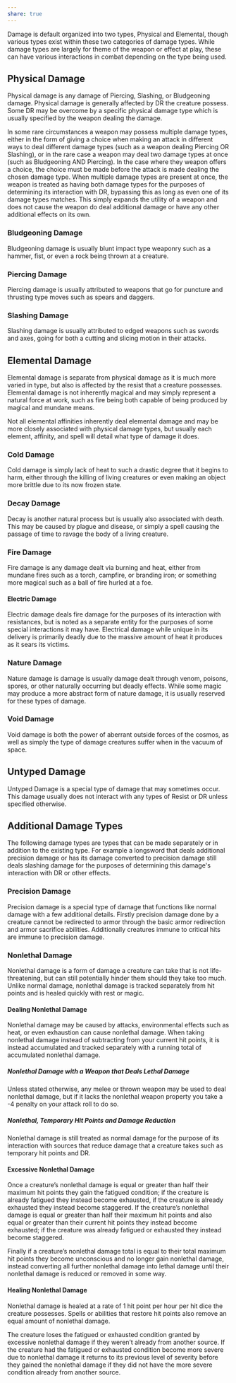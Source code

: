 ```yaml
---
share: true
---
```


Damage is default organized into two types, Physical and Elemental, though various types exist within these two categories of damage types. While damage types are largely for theme of the weapon or effect at play, these can have various interactions in combat depending on the type being used.
## Physical Damage

Physical damage is any damage of Piercing, Slashing, or Bludgeoning damage. Physical damage is generally affected by DR the creature possess. Some DR may be overcome by a specific physical damage type which is usually specified by the weapon dealing the damage. 

In some rare circumstances a weapon may possess multiple damage types, either in the form of giving a choice when making an attack in different ways to deal different damage types (such as a weapon dealing Piercing OR Slashing), or in the rare case a weapon may deal two damage types at once (such as Bludgeoning AND Piercing). In the case where they weapon offers a choice, the choice must be made before the attack is made dealing the chosen damage type. When multiple damage types are present at once, the weapon is treated as having both damage types for the purposes of determining its interaction with DR, bypassing this as long as even one of its damage types matches. This simply expands the utility of a weapon and does not cause the weapon do deal additional damage or have any other additional effects on its own.
### Bludgeoning Damage

Bludgeoning damage is usually blunt impact type weaponry such as a hammer, fist, or even a rock being thrown at a creature.
### Piercing Damage

Piercing damage is usually attributed to weapons that go for puncture and thrusting type moves such as spears and daggers.

### Slashing Damage

Slashing damage is usually attributed to edged weapons such as swords and axes, going for both a cutting and slicing motion in their attacks.
## Elemental Damage

Elemental damage is separate from physical damage as it is much more varied in type, but also is affected by the resist that a creature possesses. Elemental damage is not inherently magical and may simply represent a natural force at work, such as fire being both capable of being produced by magical and mundane means.

Not all elemental affinities inherently deal elemental damage and may be more closely associated with physical damage types, but usually each element, affinity, and spell will detail what type of damage it does.
### Cold Damage

Cold damage is simply lack of heat to such a drastic degree that it begins to harm, either through the killing of living creatures or even making an object more brittle due to its now frozen state.
### Decay Damage

Decay is another natural process but is usually also associated with death. This may be caused by plague and disease, or simply a spell causing the passage of time to ravage the body of a living creature.
### Fire Damage

Fire damage is any damage dealt via burning and heat, either from mundane fires such as a torch, campfire, or branding iron; or something more magical such as a ball of fire hurled at a foe.
#### Electric Damage

Electric damage deals fire damage for the purposes of its interaction with resistances, but is noted as a separate entity for the purposes of some special interactions it may have. Electrical damage while unique in its delivery is primarily deadly due to the massive amount of heat it produces as it sears its victims.
### Nature Damage

Nature damage is damage is usually damage dealt through venom, poisons, spores, or other naturally occurring but deadly effects. While some magic may produce a more abstract form of nature damage, it is usually reserved for these types of damage.
### Void Damage

Void damage is both the power of aberrant outside forces of the cosmos, as well as simply the type of damage creatures suffer when in the vacuum of space.
## Untyped Damage

Untyped Damage is a special type of damage that may sometimes occur. This damage usually does not interact with any types of Resist or DR unless specified otherwise.
## Additional Damage Types

The following damage types are types that can be made separately or in addition to the existing type. For example a longsword that deals additional precision damage or has its damage converted to precision damage still deals slashing damage for the purposes of determining this damage's interaction with DR or other effects.
### Precision Damage

Precision damage is a special type of damage that functions like normal damage with a few additional details. Firstly precision damage done by a creature cannot be redirected to armor through the basic armor redirection and armor sacrifice abilities. Additionally creatures immune to critical hits are immune to precision damage.

### Nonlethal Damage

Nonlethal damage is a form of damage a creature can take that is not life-threatening, but can still potentially hinder them should they take too much. Unlike normal damage, nonlethal damage is tracked separately from hit points and is healed quickly with rest or magic.

#### Dealing Nonlethal Damage

Nonlethal damage may be caused by attacks, environmental effects such as heat, or even exhaustion can cause nonlethal damage. When taking nonlethal damage instead of subtracting from your current hit points, it is instead accumulated and tracked separately with a running total of accumulated nonlethal damage.

##### Nonlethal Damage with a Weapon that Deals Lethal Damage

Unless stated otherwise, any melee or thrown weapon may be used to deal nonlethal damage, but if it lacks the nonlethal weapon property you take a -4 penalty on your attack roll to do so.

##### Nonlethal, Temporary Hit Points and Damage Reduction

Nonlethal damage is still treated as normal damage for the purpose of its interaction with sources that reduce damage that a creature takes such as temporary hit points and DR.

#### Excessive Nonlethal Damage

Once a creature’s nonlethal damage is equal or greater than half their maximum hit points they gain the fatigued condition; if the creature is already fatigued they instead become exhausted, if the creature is already exhausted they instead become staggered. If the creature’s nonlethal damage is equal or greater than half their maximum hit points and also equal or greater than their current hit points they instead become exhausted; if the creature was already fatigued or exhausted they instead become staggered.

Finally if a creature’s nonlethal damage total is equal to their total maximum hit points they become unconscious and no longer gain nonlethal damage, instead converting all further nonlethal damage into lethal damage until their nonlethal damage is reduced or removed in some way.

#### Healing Nonlethal Damage

Nonlethal damage is healed at a rate of 1 hit point per hour per hit dice the creature possesses. Spells or abilities that restore hit points also remove an equal amount of nonlethal damage.

The creature loses the fatigued or exhausted condition granted by excessive nonlethal damage if they weren’t already from another source. If the creature had the fatigued or exhausted condition become more severe due to nonlethal damage it returns to its previous level of severity before they gained the nonlethal damage if they did not have the more severe condition already from another source.